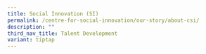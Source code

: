 ```yaml
---
title: Social Innovation (SI)
permalink: /centre-for-social-innovation/our-story/about-csi/
description: ""
third_nav_title: Talent Development
variant: tiptap
---
```

<p></p>
<p></p>